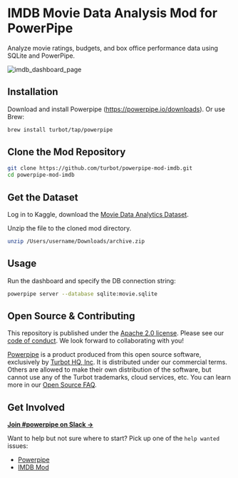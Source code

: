# IMDB Movie Data Analysis Mod for PowerPipe

Analyze movie ratings, budgets, and box office performance data using SQLite and PowerPipe.

![imdb_dashboard_page](https://github.com/turbot/powerpipe-mod-imdb/assets/72413708/978a375c-42e1-4785-a7a3-89dd755f75ce)

## Installation

Download and install Powerpipe (https://powerpipe.io/downloads). Or use Brew:

```sh
brew install turbot/tap/powerpipe
```

## Clone the Mod Repository

```sh
git clone https://github.com/turbot/powerpipe-mod-imdb.git
cd powerpipe-mod-imdb
```

## Get the Dataset

Log in to Kaggle, download the [Movie Data Analytics Dataset](https://www.kaggle.com/datasets/shahjhanalam/movie-data-analytics-dataset/data).

Unzip the file to the cloned mod directory.

```sh
unzip /Users/username/Downloads/archive.zip
```

## Usage

Run the dashboard and specify the DB connection string:

```sh
powerpipe server --database sqlite:movie.sqlite
```

## Open Source & Contributing

This repository is published under the [Apache 2.0 license](https://www.apache.org/licenses/LICENSE-2.0). Please see our [code of conduct](https://github.com/turbot/.github/blob/main/CODE_OF_CONDUCT.md). We look forward to collaborating with you!

[Powerpipe](https://powerpipe.io) is a product produced from this open source software, exclusively by [Turbot HQ, Inc](https://turbot.com). It is distributed under our commercial terms. Others are allowed to make their own distribution of the software, but cannot use any of the Turbot trademarks, cloud services, etc. You can learn more in our [Open Source FAQ](https://turbot.com/open-source).

## Get Involved

**[Join #powerpipe on Slack →](https://powerpipe.io/community/join)**

Want to help but not sure where to start? Pick up one of the `help wanted` issues:

- [Powerpipe](https://github.com/turbot/powerpipe/labels/help%20wanted)
- [IMDB Mod](https://github.com/turbot/powerpipe-mod-imdb/labels/help%20wanted)
